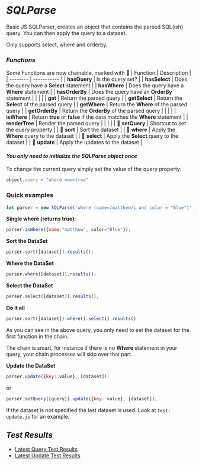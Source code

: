 
# *SQLParse*

Basic JS SQLParser, creates an object that contains the parsed SQL(ish) query.  You can then apply the query to a dataset.

Only supports select, where and orderby.

### *Functions*
Some Functions are now chainable, marked with &#x1F517;
| Function | Description |
| -------- | ----------- |
| **hasQuery** | Is the query set? |
| **hasSelect** |  Does the query have a **Select** statement |
| **hasWhere** | Does the query have a **Where** statement |
| **hasOrderBy** | Does the query have an **OrderBy** statement |
|  |  |
| **get** | Return the parsed query |
| **getSelect** | Return the **Select** of the parsed query |
| **getWhere** | Return the **Where** of the parsed query |
| **getOrderBy** | Return the **OrderBy** of the parsed query |
|  |  |
| **isWhere** | Return **true** or **false** if the data matches the **Where** statement |
| **renderTree** | Render the parsed query |
|  |  |
| &#x1F517; **setQuery** | Shortcut to set the query property |
| &#x1F517; **sort** | Sort the dataset |
| &#x1F517; **where** | Apply the **Where** query to the dataset |
| &#x1F517; **select** | Apply the **Select** query to the dataset |
| &#x1F517; **update** | Apply the updates to the dataset |

#### *You only need to initialize the SQLParse object once*

To change the current query simply set the value of the query property:<br>
```js
object.query = "where new=true"
```

### Quick examples
```js
let parser = new SQLParse('where (name=/matthew/i and color = "Blue")');
```

**Single where (returns true):**
```js
parser.isWhere({name:"matthew", color="Blue"});
```

**Sort the DataSet**
```js
parser.sort([dataset]).results();
```

**Where the DataSet**
```js
parser.where([dataset]).results();
```

**Select the DataSet**
```js
parser.select([dataset]).results();
```

**Do it all**
```js
parser.sort([dataset]).where().select().results()
```
As you can see in the above query, you only need to set the dataset for the first function in the chain.

The chain is smart, for instance if there is no **Where** statement in your query,  your chain processes will skip over that part.

**Update the DataSet**
```js
parser.update({key: value}, [dataset]);
```
or
```js
parser.setQuery([query]).update({key: value}, [dataset]);
```
If the dataset is not specified the last dataset is used. Look at `test-update.js` for an example.

## *Test Results*
- [Latest Query Test Results](test-query.txt)
- [Latest Update Test Results](test-update.txt)